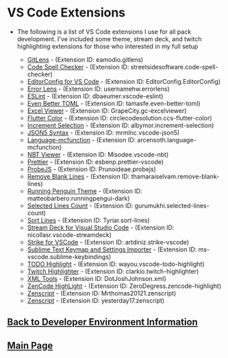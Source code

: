 # VS Code Extensions

- The following is a list of VS Code extensions I use for all pack development. I've included some theme, stream deck, and twitch highlighting extensions for those who interested in my full setup

  - [GitLens](https://marketplace.visualstudio.com/items?itemName=eamodio.gitlens) - (Extension ID: eamodio.gitlens)
  - [Code Spell Checker](https://marketplace.visualstudio.com/items?itemName=streetsidesoftware.code-spell-checker) - (Extension ID:  streetsidesoftware.code-spell-checker)
  - [EditorConfig for VS Code](https://marketplace.visualstudio.com/items?itemName=EditorConfig.EditorConfig)  - (Extension ID: EditorConfig.EditorConfig)
  - [Error Lens](https://marketplace.visualstudio.com/items?itemName=usernamehw.errorlens)  - (Extension ID: usernamehw.errorlens)
  - [ESLint](https://marketplace.visualstudio.com/items?itemName=dbaeumer.vscode-eslint)  - (Extension ID: dbaeumer.vscode-eslint)
  - [Even Better TOML](https://marketplace.visualstudio.com/items?itemName=tamasfe.even-better-toml)  - (Extension ID: tamasfe.even-better-toml)
  - [Excel Viewer](https://marketplace.visualstudio.com/items?itemName=GrapeCity.gc-excelviewer)  - (Extension ID: GrapeCity.gc-excelviewer)
  - [Flutter Color](https://marketplace.visualstudio.com/items?itemName=circlecodesolution.ccs-flutter-color)  - (Extension ID: circlecodesolution.ccs-flutter-color)
  - [Increment Selection](https://marketplace.visualstudio.com/items?itemName=albymor.increment-selection)  - (Extension ID: albymor.increment-selection)
  - [JSON5 Syntax](https://marketplace.visualstudio.com/items?itemName=mrmlnc.vscode-json5)  - (Extension ID: mrmlnc.vscode-json5)
  - [Language-mcfunction](https://marketplace.visualstudio.com/items?itemName=arcensoth.language-mcfunction) - (Extension ID: arcensoth.language-mcfunction)
  - [NBT Viewer](https://marketplace.visualstudio.com/items?itemName=Misodee.vscode-nbt)  - (Extension ID: Misodee.vscode-nbt)
  - [Prettier](https://marketplace.visualstudio.com/items?itemName=esbenp.prettier-vscode) - (Extension ID: esbenp.prettier-vscode)
  - [ProbeJS](https://marketplace.visualstudio.com/items?itemName=Prunoideae.probejs)  - (Extension ID: Prunoideae.probejs)
  - [Remove Blank Lines](https://marketplace.visualstudio.com/items?itemName=Thamaraiselvam.remove-blank-lines)  - (Extension ID: thamaraiselvam.remove-blank-lines)
  - [Running Penguin Theme](https://marketplace.visualstudio.com/items?itemName=MatteoBarbero.runningpengui-dark)  - (Extension ID: matteobarbero.runningpengui-dark)
  - [Selected Lines Count](https://marketplace.visualstudio.com/items?itemName=gurumukhi.selected-lines-count)  - (Extension ID: gurumukhi.selected-lines-count)
  - [Sort Lines](https://marketplace.visualstudio.com/items?itemName=Tyriar.sort-lines)  - (Extension ID: Tyriar.sort-lines)
  - [Stream Deck for Visual Studio Code](https://marketplace.visualstudio.com/items?itemName=nicollasr.vscode-streamdeck)  - (Extension ID: nicollasr.vscode-streamdeck)
  - [Strike for VSCode](https://marketplace.visualstudio.com/items?itemName=artdiniz.strike-vscode)  - (Extension ID: artdiniz.strike-vscode)
  - [Sublime Text Keymap and Settings Importer](https://marketplace.visualstudio.com/items?itemName=ms-vscode.sublime-keybindings)  - (Extension ID: ms-vscode.sublime-keybindings)
  - [TODO Highlight](https://marketplace.visualstudio.com/items?itemName=wayou.vscode-todo-highlight)  - (Extension ID: wayou.vscode-todo-highlight)
  - [Twitch Highlighter](https://marketplace.visualstudio.com/items?itemName=clarkio.twitch-highlighter)  - (Extension ID: clarkio.twitch-highlighter)
  - [XML Tools](https://marketplace.visualstudio.com/items?itemName=DotJoshJohnson.xml)  - (Extension ID: DotJoshJohnson.xml)
  - [ZenCode HighLight](https://marketplace.visualstudio.com/items?itemName=zerodegress.zencode-highlight)  - (Extension ID: ZeroDegress.zencode-highlight)
  - [Zenscript](https://marketplace.visualstudio.com/items?itemName=Mrthomas20121.zenscript) - (Extension ID: Mrthomas20121.zenscript)
  - [Zenscript](https://marketplace.visualstudio.com/items?itemName=yesterday17.zenscript) - (Extension ID: yesterday17.zenscript)

## [**Back to Developer Environment Information**](/ide)
## [**Main Page**](/modpack-dev)
